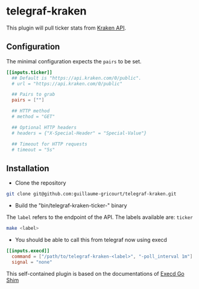 # telegraf-kraken

This plugin will pull ticker stats from [Kraken API](https://docs.kraken.com/rest/#section/General-Usage/Support).

## Configuration

The minimal configuration expects the `pairs` to be set.

```toml
[[inputs.ticker]]
  ## Default is "https://api.kraken.com/0/public".
  # url = "https://api.kraken.com/0/public"

  ## Pairs to grab
  pairs = [""]

  ## HTTP method
  # method = "GET"

  ## Optional HTTP headers
  # headers = {"X-Special-Header" = "Special-Value"}

  ## Timeout for HTTP requests
  # timeout = "5s"
```

## Installation

* Clone the repository

```sh
git clone git@github.com:guillaume-gricourt/telegraf-kraken.git
```

* Build the "bin/telegraf-kraken-ticker-<label>" binary

The `label` refers to the endpoint of the API.
The labels available are: `ticker`

```sh
make <label>
```

* You should be able to call this from telegraf now using execd

```toml
[[inputs.execd]]
  command = ["/path/to/telegraf-kraken-<label>", "-poll_interval 1m"]
  signal = "none"
```

This self-contained plugin is based on the documentations of [Execd Go Shim](https://github.com/influxdata/telegraf/blob/effe112473a6bd8991ef8c12e293353c92f1d538/plugins/common/shim/README.md)
